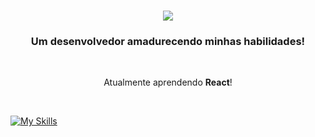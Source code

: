 <h1 align="center">
    <img src="https://readme-typing-svg.herokuapp.com/?font=Righteous&size=35&center=true&vCenter=true&width=500&height=70&duration=4000&lines=Bem+Vindo!+👋;+Eu+sou+Victor+Simas!;" />
</h1>

<h3 align="center">Um desenvolvedor amadurecendo minhas habilidades!</h3>

<br/>

<div align="center">
 
 Atualmente aprendendo **React**!
 </div>
</br>

[![My Skills](https://skillicons.dev/icons?i=python,html,css,js,c,react,django)](https://skillicons.dev)
